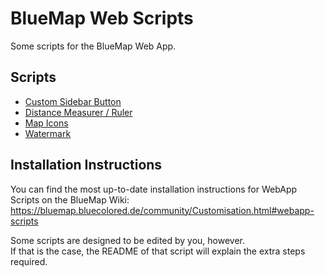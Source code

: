 # BlueMap Web Scripts
Some scripts for the BlueMap Web App.

## Scripts
- [Custom Sidebar Button](custom-sidebar-button)
- [Distance Measurer / Ruler](distance-measurer)
- [Map Icons](map-icons)
- [Watermark](watermark)

## Installation Instructions
You can find the most up-to-date installation instructions for WebApp Scripts on the BlueMap Wiki:
https://bluemap.bluecolored.de/community/Customisation.html#webapp-scripts

Some scripts are designed to be edited by you, however.\
If that is the case, the README of that script will explain the extra steps required.
